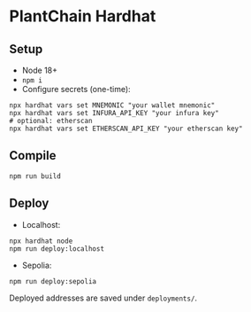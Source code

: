 # PlantChain Hardhat

## Setup

- Node 18+
- `npm i`
- Configure secrets (one-time):

```
npx hardhat vars set MNEMONIC "your wallet mnemonic"
npx hardhat vars set INFURA_API_KEY "your infura key"
# optional: etherscan
npx hardhat vars set ETHERSCAN_API_KEY "your etherscan key"
```

## Compile

```
npm run build
```

## Deploy

- Localhost:
```
npx hardhat node
npm run deploy:localhost
```

- Sepolia:
```
npm run deploy:sepolia
```

Deployed addresses are saved under `deployments/`.

